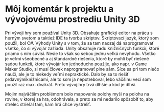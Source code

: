 # Môj komentár k projektu a vývojovému prostrediu Unity 3D

Pri vývoji hry som používal Unity 3D. Obsahuje grafický editor na prácu s herným svetom a taktiež IDE ta tvorbu skriptov. 
Skriptovací jazyk, ktorý som použil, bol C#. Výhody Unity s v tom, že sa tam naozaj dá naprogramovať všetko, 
čo si vývojár zažiada. Unity obsahuje radu knižničných funkcií, ktoré priamo s ním súvisí. Nesie to však so sebou jednu 
veľkú nevýhodu. Všetko je veľmi všeobecné a aj štandardné riešenia, ktoré by mohli byť riešené sadou funkcií, ktoré vývojár
len jednoducho použije, ako napr. v Game Maker Studio, si musí človek naprogramovať plne sám. Síce sa pri tom niečo naučí,
ale je to niekedy veľmi nepraktické. Dalo by sa to riešiť prdavnýmiknižnicami, ale to som ja nepotreboval, lebo väčšinu vecí 
som použil raz max. dvakrát. Preto vývoj hry trvá dlhšie a kód je dlhší.

Mojim najväčším problémom bolo mapovanie polohy myši na polohu na rovine, v ktorej sa hra, odohrávala, a preto sa mi nedarilo 
spôsobiť to, aby strelec strieľal tam, kam hrá chce vystreliť.
